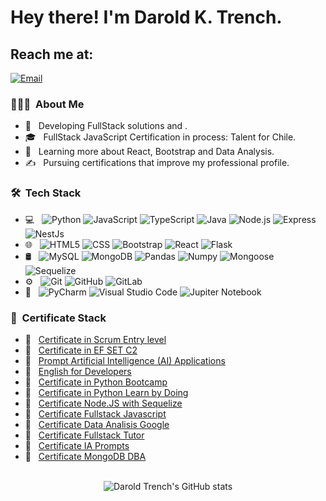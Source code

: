 

<h1> Hey there! I'm Darold K. Trench.</h1>

## Reach me at: 
[![Email](https://img.shields.io/badge/darold.python@gmail.com-Email-EA4335?style=for-the-badge&logo=gmail&logoColor=white&labelColor=101010)](mailto:darold.python@gmail.com)
</br>



<h3> 👨🏻‍💻 &nbsp;About Me </h3>

- 🤔 &nbsp; Developing FullStack solutions and .
- 🎓 &nbsp; FullStack JavaScript Certification in process: Talent for Chile.
- 🌱 &nbsp; Learning more about React, Bootstrap and Data Analysis.
- ✍️ &nbsp; Pursuing certifications that improve my professional profile.

<h3> 🛠 &nbsp;Tech Stack</h3>

- 💻 &nbsp;
  ![Python](https://img.shields.io/badge/-Python-202020?style=plastic&logo=python&logoColor=33F703)
  ![JavaScript](https://img.shields.io/badge/-JavaScript-45FF4A?style=plastic&logo=javascript&logoColor=0051FF)
  ![TypeScript](https://img.shields.io/badge/-TypeScript-FF9300?style=plastic&logo=typescript&logoColor=000000)
  ![Java](https://img.shields.io/badge/-Java-green?style=plastic&logo=java)
  ![Node.js](https://img.shields.io/badge/-Node.js-black?style=plastic&logo=node.js)
  ![Express](https://img.shields.io/badge/-Express-BD00FF?style=plastic&logo=express&logoColor=000000)
  ![NestJs](https://img.shields.io/badge/-NestJs-0051FF?style=plastic&logo=nestJs&logoColor=45FF4A)
- 🌐 &nbsp;
  ![HTML5](https://img.shields.io/badge/-HTML5-202020?style=plastic&logo=HTML5&logoColor=33F703)
  ![CSS](https://img.shields.io/badge/-CSS-45FF4A?style=plastic&logo=CSS3&logoColor=0051FF)
  ![Bootstrap](https://img.shields.io/badge/-Bootstrap-FF9300?style=plastic&logo=bootstrap&logoColor=000000)
  ![React](https://img.shields.io/badge/-React-green?style=plastic&logo=react)
  ![Flask](https://img.shields.io/badge/-Flask-black?style=plastic&logo=flask)
- 🛢 &nbsp;
  ![MySQL](https://img.shields.io/badge/-MySQL-202020?style=plastic&logo=mysql&logoColor=33F703)
  ![MongoDB](https://img.shields.io/badge/-MongoDB-45FF4A?style=plastic&logo=mongodb&logoColor=0051FF)
  ![Pandas](https://img.shields.io/badge/-Pandas-FF9300?style=plastic&logo=pandas&logoColor=000000)
  ![Numpy](https://img.shields.io/badge/-Numpy-green?style=plastic&logo=numpy)
  ![Mongoose](https://img.shields.io/badge/-Mongoose-black?style=plastic&logo=mongoose)
  ![Sequelize](https://img.shields.io/badge/-Sequelize-BD00FF?style=plastic&logo=sequelize)
- ⚙️ &nbsp;
  ![Git](https://img.shields.io/badge/-Git-202020?style=plastic&logo=git&logoColor=33F703)
  ![GitHub](https://img.shields.io/badge/-GitHub-45FF4A?style=plastic&logo=github&logoColor=0051FF)
  ![GitLab](https://img.shields.io/badge/-GitLab-FF9300?style=plastic&logo=gitlab&logoColor=000000)
- 🔧 &nbsp;
  ![PyCharm](https://img.shields.io/badge/-Py%20Charm-202020?style=plastic&logo=python&logoColor=33F703)
  ![Visual Studio Code](https://img.shields.io/badge/-Visual%20Studio%20Code-45FF4A?style=plastic&logo=visual-studio-code&logoColor=0051FF)
  ![Jupiter Notebook](https://img.shields.io/badge/-Jupiter%20Notebook-FF9300?style=plastic&logo=jupiter-Notebook-&logoColor=000000)

<h3> 📜 &nbsp;Certificate Stack</h3>

   
- 📑 &nbsp; <a href='https://www.credly.com/badges/0bb4c22c-1003-480e-8475-0b02f7751ab8/public_url' target="_blank" rel="nodollow">Certificate in Scrum Entry level</a>
- 📑 &nbsp; <a href='https://www.efset.org/cert/HjMFUw' target="_blank" rel="nodollow">Certificate in EF SET C2</a>
- 📑 &nbsp; <a href='https://1drv.ms/b/s!Aloeg922KmGEgbQsWSO4p7j-EjmOrg?e=ADXpEh' target="_blank" rel="nodollow">Prompt Artificial Intelligence (AI) Applications</a>
- 📑 &nbsp; <a href='https://1drv.ms/b/s!Aloeg922KmGEgbQqMd-SzTASPefk2A?e=bVNQoj' target="_blank" rel="nodollow">English for Developers</a>
- 📑 &nbsp; <a href='https://www.udemy.com/certificate/UC-88e8c1bc-267a-42ff-9f75-0d1c69e631d0/' target="_blank" rel="nodollow">Certificate in Python Bootcamp</a>
- 📑 &nbsp; <a href='https://www.udemy.com/certificate/UC-0ab04051-29e9-458f-831f-16f992cc3d68/' target="_blank" rel="nodollow">Certificate in Python Learn by Doing</a>
- 📑 &nbsp; <a href='https://onedrive.live.com/embed?resid=84612AB6DD831E5A%2122861&authkey=!AOdlB8TverB_iqE&em=2' target="_blank" rel="nodollow">Certificate Node.JS with Sequelize</a>
- 📑 &nbsp; <a href='https://www.acreditta.com/credential/cab60523-735b-484d-84e4-a52d61d37825?utm_source=copy&resource_type=badge&resource=cab60523-735b-484d-84e4-a52d61d37825' target="_blank" rel="nodollow">Certificate Fullstack Javascript</a>
- 📑 &nbsp; <a href='https://coursera.org/share/3fce6075f8745e365f1e79bb2ddd29d7' target="_blank" rel="nodollow">Certificate Data Analisis Google</a>
- 📑 &nbsp; <a href='https://1drv.ms/b/s!Aloeg922KmGEgbZE14ykI9WJi1_n-A?e=1szRcd' target="_blank" rel="nodollow">Certificate Fullstack Tutor</a>
- 📑 &nbsp; <a href='https://1drv.ms/b/s!Aloeg922KmGEgbQsWSO4p7j-EjmOrg?e=8PxJRK' target="_blank" rel="nodollow">Certificate IA Prompts</a>
- 📑 &nbsp; <a href='https://learn.mongodb.com/c/ym3NV5feTJmOMWlSX8iQPg' target="_blank" rel="nodollow">Certificate MongoDB DBA</a>


<br/>
<div align="center">
  <img src="https://github-readme-stats.vercel.app/api?username=Grukur&show_icons=true&theme=dark" alt="Darold Trench's GitHub stats">
</div>

